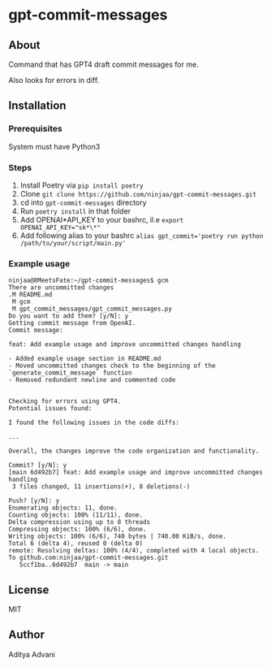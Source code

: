 # gpt-commit-messages

## About

Command that has GPT4 draft commit messages for me.

Also looks for errors in diff.


## Installation

### Prerequisites

System must have Python3

### Steps

1. Install Poetry via `pip install poetry`
2. Clone `git clone https://github.com/ninjaa/gpt-commit-messages.git`
3. cd into `gpt-commit-messages` directory
4. Run `poetry install` in that folder
5. Add OPENAI*API_KEY to your bashrc, il.e `export OPENAI_API_KEY="sk*\*"`
6. Add following alias to your bashrc
   `alias gpt_commit='poetry run python /path/to/your/script/main.py'`

### Example usage

```
ninjaa@8MeetsFate:~/gpt-commit-messages$ gcm
There are uncommitted changes
.M README.md
 M gcm
 M gpt_commit_messages/gpt_commit_messages.py
Do you want to add them? [y/N]: y
Getting commit message from OpenAI.
Commit message:

feat: Add example usage and improve uncommitted changes handling

- Added example usage section in README.md
- Moved uncommitted changes check to the beginning of the `generate_commit_message` function
- Removed redundant newline and commented code


Checking for errors using GPT4.
Potential issues found:

I found the following issues in the code diffs:

...

Overall, the changes improve the code organization and functionality.

Commit? [y/N]: y
[main 6d492b7] feat: Add example usage and improve uncommitted changes handling
 3 files changed, 11 insertions(+), 8 deletions(-)

Push? [y/N]: y
Enumerating objects: 11, done.
Counting objects: 100% (11/11), done.
Delta compression using up to 8 threads
Compressing objects: 100% (6/6), done.
Writing objects: 100% (6/6), 740 bytes | 740.00 KiB/s, done.
Total 6 (delta 4), reused 0 (delta 0)
remote: Resolving deltas: 100% (4/4), completed with 4 local objects.
To github.com:ninjaa/gpt-commit-messages.git
   5ccf1ba..6d492b7  main -> main
```

## License

MIT

## Author

Aditya Advani
